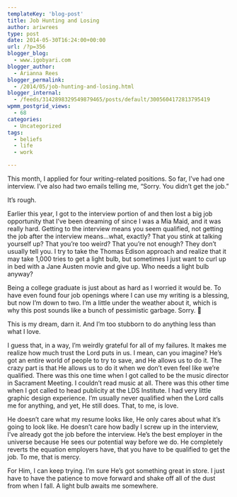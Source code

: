 ```yaml
---
templateKey: 'blog-post'
title: Job Hunting and Losing
author: ariwrees
type: post
date: 2014-05-30T16:24:00+00:00
url: /?p=356
blogger_blog:
  - www.igobyari.com
blogger_author:
  - Arianna Rees
blogger_permalink:
  - /2014/05/job-hunting-and-losing.html
blogger_internal:
  - /feeds/3142898329549879465/posts/default/3005604172813795419
wpmm_postgrid_views:
  - 68
categories:
  - Uncategorized
tags:
  - beliefs
  - life
  - work

---
```

This month, I applied for four writing-related positions. So far, I’ve had one interview. I’ve also had two emails telling me, “Sorry. You didn’t get the job.”

It’s rough.

Earlier this year, I got to the interview portion of and then lost a big job opportunity that I’ve been dreaming of since I was a Mia Maid, and it was really hard. Getting to the interview means you seem qualified, not getting the job after the interview means…what, exactly? That you stink at talking yourself up? That you’re too weird? That you’re not enough? They don’t usually tell you. I try to take the Thomas Edison approach and realize that it may take 1,000 tries to get a light bulb, but sometimes I just want to curl up in bed with a Jane Austen movie and give up. Who needs a light bulb anyway?

Being a college graduate is just about as hard as I worried it would be. To have even found four job openings where I can use my writing is a blessing, but now I’m down to two. I’m a little under the weather about it, which is why this post sounds like a bunch of pessimistic garbage. Sorry. 🙂

This is my dream, darn it. And I’m too stubborn to do anything less than what I love.

I guess that, in a way, I’m weirdly grateful for all of my failures. It makes me realize how much trust the Lord puts in us. I mean, can you imagine? He’s got an entire world of people to try to save, and He allows us to do it. The crazy part is that He allows us to do it when we don’t even feel like we’re qualified. There was this one time when I got called to be the music director in Sacrament Meeting. I couldn’t read music at all. There was this other time when I got called to head publicity at the LDS Institute. I had very little graphic design experience. I’m usually never qualified when the Lord calls me for anything, and yet, He still does. That, to me, is love.

He doesn’t care what my resume looks like, He only cares about what it’s going to look like. He doesn’t care how badly I screw up in the interview, I’ve already got the job before the interview. He’s the best employer in the universe because He sees our potential way before we do. He completely reverts the equation employers have, that you have to be qualified to get the job. To me, that is mercy.

For Him, I can keep trying. I’m sure He’s got something great in store. I just have to have the patience to move forward and shake off all of the dust from when I fall. A light bulb awaits me somewhere.